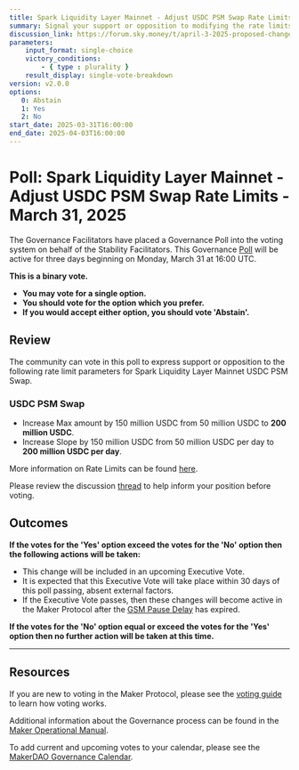 ```yaml
---
title: Spark Liquidity Layer Mainnet - Adjust USDC PSM Swap Rate Limits - March 31, 2025
summary: Signal your support or opposition to modifying the rate limits for Spark Liquidity Layer Mainnet USDC.
discussion_link: https://forum.sky.money/t/april-3-2025-proposed-changes-to-spark-for-upcoming-spell-2/26203
parameters:
    input_format: single-choice
    victory_conditions:
        - { type : plurality }
    result_display: single-vote-breakdown
version: v2.0.0
options:
   0: Abstain
   1: Yes
   2: No
start_date: 2025-03-31T16:00:00
end_date: 2025-04-03T16:00:00
---
```

# Poll: Spark Liquidity Layer Mainnet - Adjust USDC PSM Swap Rate Limits - March 31, 2025

The Governance Facilitators have placed a Governance Poll into the voting system on behalf of the Stability Facilitators. This Governance [Poll](https://manual.makerdao.com/governance/governance-cycle/weekly-governance-cycle#weekly-governance-cycle-definitions-mip16c1) will be active for three days beginning on Monday, March 31 at 16:00 UTC.

**This is a binary vote.**

- **You may vote for a single option.**
- **You should vote for the option which you prefer.**
- **If you would accept either option, you should vote 'Abstain'.**

## Review

The community can vote in this poll to express support or opposition to the following rate limit parameters for Spark Liquidity Layer Mainnet USDC PSM Swap.

### USDC PSM Swap

  * Increase Max amount by 150 million USDC from 50 million USDC to **200 million USDC**.
  * Increase Slope by 150 million USDC from 50 million USDC per day to **200 million USDC per day**.

More information on Rate Limits can be found [here](https://docs.spark.fi/dev/spark-liquidity-layer/spark-alm-controller#rate-limits).

Please review the discussion [thread](https://forum.sky.money/t/april-3-2025-proposed-changes-to-spark-for-upcoming-spell-2/26203) to help inform your position before voting.

## Outcomes

**If the votes for the 'Yes' option exceed the votes for the 'No' option then the following actions will be taken:**

* This change will be included in an upcoming Executive Vote.
* It is expected that this Executive Vote will take place within 30 days of this poll passing, absent external factors.
* If the Executive Vote passes, then these changes will become active in the Maker Protocol after the [GSM Pause Delay](https://manual.makerdao.com/parameter-index/core/param-gsm-pause-delay) has expired.

**If the votes for the 'No' option equal or exceed the votes for the 'Yes' option then no further action will be taken at this time.**

---

## Resources

If you are new to voting in the Maker Protocol, please see the [voting guide](https://manual.makerdao.com/governance/voting-in-makerdao/on-chain-governance) to learn how voting works.

Additional information about the Governance process can be found in the [Maker Operational Manual](https://manual.makerdao.com).

To add current and upcoming votes to your calendar, please see the [MakerDAO Governance Calendar](https://manual.makerdao.com/makerdao/calendars/governance-calendar).
